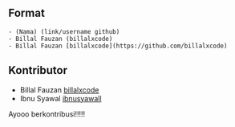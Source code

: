 ## Format
```
- (Nama) (link/username github)
- Billal Fauzan (billalxcode)
- Billal Fauzan [billalxcode](https://github.com/billalxcode)
```

## Kontributor
- Billal Fauzan [billalxcode](https://github.com/billalxcode)
- Ibnu Syawal [ibnusyawall](https://github.com/ibnusyawall)

Ayooo berkontribusi!!!!!
